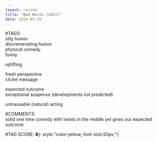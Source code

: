 ```yaml
---  
layout: review  
title: "Bad Words (2013)"  
date: 2014-03-30  
---  
```

  
#TAGS:  
silly humor  
discremenating humor  
physical comedy  
funny  
  
uplifting  
  
fresh perspective  
cliché message  
  
expected outcome  
exceptional suspense (developments not predicted)  
  
untraceable (natural) acting  
  
#COMMENTS:  
solid one time comedy with twists in the middle yet gives out expected outcome  
  
  
  
  
  
#TAG SCORE: **8**{: style:"color:yellow; font-size:50px;"}  

